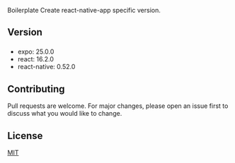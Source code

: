 
Boilerplate Create react-native-app specific version.

## Version

###

* expo: 25.0.0
* react: 16.2.0
* react-native: 0.52.0




## Contributing
Pull requests are welcome. For major changes, please open an issue first to discuss what you would like to change.

## License
[MIT](https://choosealicense.com/licenses/mit/)
